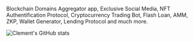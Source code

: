 Blockchain Domains Aggregator app, Exclusive Social Media, NFT Authentification Protocol, Cryptocurrency Trading Bot, Flash Loan, AMM, ZKP, Wallet Generator, Lending Protocol and much more.

![Clement's GitHub stats](https://github-readme-stats.vercel.app/api?username=anuraghazra&show_icons=true&theme=transparent)
